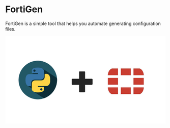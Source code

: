 # FortiGen

FortiGen is a simple tool that helps you automate generating configuration files.

![FortiGen](backend/image/logo.png)
